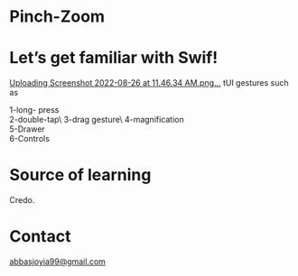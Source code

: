 # Pinch-Zoom
# Let’s get familiar with Swif!

[Uploading Screenshot 2022-08-26 at 11.46.34 AM.png…]()
tUI gestures such as 


1-long- press\
2-double-tap\ 
3-drag gesture\ 
4-magnification\
5-Drawer\
6-Controls

# Source of learning 
Credo.

# Contact 
abbasjoyia99@gmail.com
